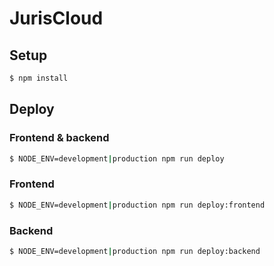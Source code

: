 # JurisCloud

## Setup
```bash
$ npm install
```

## Deploy
### Frontend & backend
```bash
$ NODE_ENV=development|production npm run deploy
```

### Frontend
```bash
$ NODE_ENV=development|production npm run deploy:frontend
```

### Backend
```bash
$ NODE_ENV=development|production npm run deploy:backend
```
